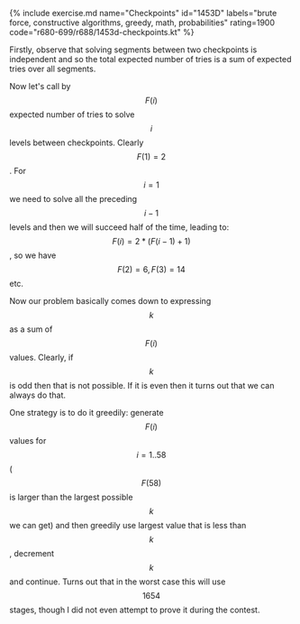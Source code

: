 {% include exercise.md name="Checkpoints" id="1453D" labels="brute force, constructive algorithms, greedy, math, probabilities" rating=1900 code="r680-699/r688/1453d-checkpoints.kt" %}

Firstly, observe that solving segments between two checkpoints is independent and so the total expected number of tries is a sum of expected tries over all segments.

Now let's call by $$F(i)$$ expected number of tries to solve $$i$$ levels between checkpoints. Clearly $$F(1) = 2$$.  For $$i=1$$ we need to solve all the preceding $$i-1$$ levels and then we will succeed half of the time, leading to: $$F(i) = 2*(F(i-1)+1)$$, so we have $$F(2) = 6, F(3) = 14$$ etc.

Now our problem basically comes down to expressing $$k$$ as a sum of $$F(i)$$ values. Clearly, if $$k$$ is odd then that is not possible. If it is even then it turns out that we can always do that.

One strategy is to do it greedily: generate $$F(i)$$ values for $$i=1..58$$ ($$F(58)$$ is larger than the largest possible $$k$$ we can get) and then greedily use largest value that is less than $$k$$, decrement $$k$$ and continue.  Turns out that in the worst case this will use $$1654$$ stages, though I did not even attempt to prove it during the contest.
